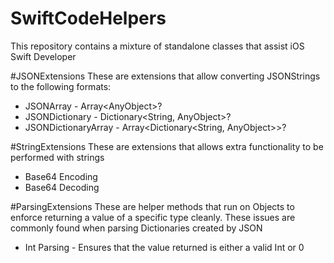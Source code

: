 # SwiftCodeHelpers
This repository contains a mixture of standalone classes that assist iOS Swift Developer

#JSONExtensions
These are extensions that allow converting JSONStrings to the following formats:

* JSONArray - Array\<AnyObject>?
* JSONDictionary - Dictionary\<String, AnyObject>?
* JSONDictionaryArray - Array\<Dictionary\<String, AnyObject>>?


#StringExtensions
These are extensions that allows extra functionality to be performed with strings

* Base64 Encoding
* Base64 Decoding


#ParsingExtensions
These are helper methods that run on Objects to enforce returning a value of a specific type cleanly. These issues are commonly found when parsing Dictionaries created by JSON

* Int Parsing - Ensures that the value returned is either a valid Int or 0


